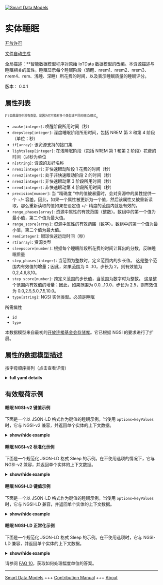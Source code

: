 <!-- 10-Header -->  
[![Smart Data Models](https://smartdatamodels.org/wp-content/uploads/2022/01/SmartDataModels_logo.png "Logo")](https://smartdatamodels.org)  
实体睡眠  
====<!-- /10-Header -->  
<!-- 15-License -->  
[开放许可](https://github.com/smart-data-models//dataModel.OCF/blob/master/Sleep/LICENSE.md)  
[文件自动生成](https://docs.google.com/presentation/d/e/2PACX-1vTs-Ng5dIAwkg91oTTUdt8ua7woBXhPnwavZ0FxgR8BsAI_Ek3C5q97Nd94HS8KhP-r_quD4H0fgyt3/pub?start=false&loop=false&delayms=3000#slide=id.gb715ace035_0_60)  
<!-- /15-License -->  
<!-- 20-Description -->  
全局描述：**智能数据模型程序对原始 IoTData 数据模型的改编。本资源描述与睡眠相关的属性。睡眠显示每个睡眠阶段（清醒、nrem1、nrem2、nrem3、nrem4、rem、浅睡、深睡）所花费的时间，以及表示睡眠质量的睡眠评分。  
版本： 0.0.1  
<!-- /20-Description -->  
<!-- 30-PropertiesList -->  

## 属性列表  

<sup><sub>[*] 如果属性中没有类型，是因为它可能有多个类型或不同的格式/模式</sub></sup>。  
- `awake[integer]`: 唤醒阶段所用时间（秒）  - `deepsleep[integer]`: 深度睡眠阶段所用时间，包括 NREM 第 3 和第 4 阶段（单位：秒）  - `if[array]`: 该资源支持的接口集  - `lightsleep[integer]`: 在浅睡眠阶段（包括 NREM 第 1 和第 2 阶段）花费的时间（以秒为单位  - `n[string]`: 资源的友好名称  - `nrem1[integer]`: 非快速眼动阶段 1 花费的时间（秒）  - `nrem2[integer]`: 处于非快速眼动阶段 2 的时间（秒）  - `nrem3[integer]`: 非快速眼动第 3 阶段所用时间（秒）  - `nrem4[integer]`: 非快速眼动第 4 阶段所用时间（秒）  - `precision[number]`: 当 "精确度 "中的值被暴露时，会对资源中的属性提供一个 +/- 容差。因此，如果一个属性被更新为一个值，然后该属性又被重新读取，那么重新读取的值如果在设定值 +/- 精度的范围内就是有效的。  - `range_phases[array]`: 资源中属性的有效范围（整数）。数组中的第一个值为最小值，第二个值为最大值。  - `range_score[array]`: 资源中属性的有效范围（数字）。数组中的第一个值为最小值，第二个值为最大值。  - `rem[integer]`: 眼球快速运动时间（秒）  - `rt[array]`: 资源类型  - `sleepscore[number]`: 根据每个睡眠阶段所花费的时间计算出的分数，反映睡眠质量  - `step_phases[integer]`: 当范围为整数时，定义范围内的步长值。  这是整个范围内有效值的增量；因此，如果范围为 0...10，步长为 2，则有效值为 0,2,4,6,8,10。  - `step_score[number]`: 跨定义范围的步长值，当范围为数字时为整数。  这是整个范围内有效值的增量；因此，如果范围为 0.0...10.0，步长为 2.5，则有效值为 0.0,2.5,5.0,7.5,10.0。  - `type[string]`: NGSI 实体类型。必须是睡眠  <!-- /30-PropertiesList -->  
<!-- 35-RequiredProperties -->  
所需属性  
- `id`  - `type`  <!-- /35-RequiredProperties -->  
<!-- 40-RequiredProperties -->  
本数据模型来自最初的[开放连接基金会存储库](https://github.com/openconnectivityfoundation/IoTDataModels)。它已根据 NGSI 的要求进行了扩展。  
<!-- /40-RequiredProperties -->  
<!-- 50-DataModelHeader -->  
## 属性的数据模型描述  
按字母顺序排列（点击查看详情）  
<!-- /50-DataModelHeader -->  
<!-- 60-ModelYaml -->  
<details><summary><strong>full yaml details</strong></summary>    
```yaml  
Sleep:    
  description: 'Smart Data Models Program adaptation of the original IoTData data Models. This Resource describes the Properties associated with Sleep. Sleep shows the time spent in each of the sleep stages (awake, nrem1, nrem2, nrem3, nrem4, rem, light sleep, deep sleep), along with a sleep score indicating the quality of sleep.'    
  properties:    
    awake:    
      description: Time spent in Awake stage (in seconds)    
      minimum: 0    
      readOnly: true    
      type: integer    
      x-ngsi:    
        type: Property    
    deepsleep:    
      description: 'Time spent in Deep Sleep stage, consisting in NREM stages 3 and 4 (in seconds)'    
      minimum: 0    
      readOnly: true    
      type: integer    
      x-ngsi:    
        type: Property    
    if:    
      description: The Interface set supported by this Resource    
      items:    
        enum:    
          - oic.if.s    
          - oic.if.baseline    
        type: string    
      minItems: 1    
      readOnly: true    
      type: array    
      uniqueItems: true    
      x-ngsi:    
        type: Property    
    lightsleep:    
      description: 'Time spent in Light Sleep stage, consisting in NREM stages 1 and 2 (in seconds)'    
      minimum: 0    
      readOnly: true    
      type: integer    
      x-ngsi:    
        type: Property    
    n:    
      description: Friendly name of the Resource    
      maxLength: 64    
      readOnly: true    
      type: string    
      x-ngsi:    
        type: Property    
    nrem1:    
      description: Time spent in Non Rapid Eye Movement stage 1 (in seconds)    
      minimum: 0    
      readOnly: true    
      type: integer    
      x-ngsi:    
        type: Property    
    nrem2:    
      description: Time spent in Non Rapid Eye Movement stage 2 (in seconds)    
      minimum: 0    
      readOnly: true    
      type: integer    
      x-ngsi:    
        type: Property    
    nrem3:    
      description: Time spent in Non Rapid Eye Movement stage 3 (in seconds)    
      minimum: 0    
      readOnly: true    
      type: integer    
      x-ngsi:    
        type: Property    
    nrem4:    
      description: Time spent in Non Rapid Eye Movement stage 4 (in seconds)    
      minimum: 0    
      readOnly: true    
      type: integer    
      x-ngsi:    
        type: Property    
    precision:    
      description: 'When exposed the value in ''precision'' provides a +/- tolerance against the Properties in the Resource. Thus if a Property is UPDATED to a value and that Property then RETRIEVED, the RETRIEVED value is valid if in the range of the set value +/- precision'    
      readOnly: true    
      type: number    
      x-ngsi:    
        type: Property    
    range_phases:    
      description: 'The valid range for the Property in the Resource as an integer. The first value in the array is the minimum value, the second value in the array is the maximum value.'    
      items:    
        type: integer    
      maxItems: 2    
      minItems: 2    
      readOnly: true    
      type: array    
      x-ngsi:    
        type: Property    
    range_score:    
      description: 'The valid range for the Property in the Resource as a number. The first value in the array is the minimum value, the second value in the array is the maximum value.'    
      items:    
        type: number    
      maxItems: 2    
      minItems: 2    
      readOnly: true    
      type: array    
      x-ngsi:    
        type: Property    
    rem:    
      description: Time spent in Rapid Eye Movement (in seconds)    
      minimum: 0    
      readOnly: true    
      type: integer    
      x-ngsi:    
        type: Property    
    rt:    
      description: Resource Type    
      items:    
        enum:    
          - oic.r.sleep    
        type: string    
      minItems: 1    
      readOnly: true    
      type: array    
      uniqueItems: true    
      x-ngsi:    
        type: Property    
    sleepscore:    
      description: 'Score computed from the time spent in each sleep stage, indicative of the quality of sleep'    
      minimum: 0    
      readOnly: true    
      type: number    
      x-ngsi:    
        type: Property    
    step_phases:    
      description: 'Step value across the defined range when the range is an integer.  This is the increment for valid values across the range; so if range is 0..10 and step is 2 then valid values are 0,2,4,6,8,10.'    
      readOnly: true    
      type: integer    
      x-ngsi:    
        type: Property    
    step_score:    
      description: 'Step value across the defined range an integer when the range is a number.  This is the increment for valid values across the range; so if range is 0.0..10.0 and step is 2.5 then valid values are 0.0,2.5,5.0,7.5,10.0.'    
      readOnly: true    
      type: number    
      x-ngsi:    
        type: Property    
    type:    
      description: NGSI entity type. It has to be Sleep    
      enum:    
        - Sleep    
      type: string    
      x-ngsi:    
        type: Property    
  required:    
    - id    
    - type    
  type: object    
  x-derived-from: https://github.com/OpenInterConnect/IoTDataModels/blob/master/SleepResURI.swagger.json    
  x-disclaimer: 'Redistribution and use in source and binary forms, with or without modification, are permitted  provided that the license conditions are met. Copyleft (c) 2022 Contributors to Smart Data Models Program'    
  x-license-url: https://github.com/smart-data-models/dataModel.OCF/blob/master/Sleep/LICENSE.md    
  x-model-schema: https://smart-data-models.github.io/dataModel.IoTDataModels/Sleep/schema.json    
  x-model-tags: OCF    
  x-version: 0.0.1    
```  
</details>    
<!-- /60-ModelYaml -->  
<!-- 70-MiddleNotes -->  
<!-- /70-MiddleNotes -->  
<!-- 80-Examples -->  
## 有效载荷示例  
#### 睡眠 NGSI-v2 键值示例  
下面是一个以 JSON-LD 格式作为键值的睡眠示例。当使用 `options=keyValues` 时，它与 NGSI-v2 兼容，并返回单个实体的上下文数据。  
<details><summary><strong>show/hide example</strong></summary>    
```json  
{  
  "id": "urn:ngsi-ld:Sleep:id:DQYD:66419001",  
  "dateCreated": "2006-06-22T00:23:34Z",  
  "dateModified": "1985-04-14T07:05:46Z",  
  "source": "Team improve per difficult design perhaps remain. Something town now year.",  
  "name": "Debate notice eat share day fire serve seem. Through want husband.",  
  "alternateName": "System his with management resource real various. Task right mean paper western seem near beat. Skin expert that pattern drive free that.",  
  "description": "Here ability even exist class movement grow. War church probably.",  
  "dataProvider": "Consumer fish himself crime finish some pretty. Kid stand individual tree weight stand apply.",  
  "owner": [  
    "urn:ngsi-ld:Sleep:items:NRHF:98813192",  
    "urn:ngsi-ld:Sleep:items:ROUA:34648361"  
  ],  
  "seeAlso": [  
    "urn:ngsi-ld:Sleep:items:JVPG:56549433",  
    "urn:ngsi-ld:Sleep:items:CGGJ:52083387"  
  ],  
  "location": {  
    "type": "Point",  
    "coordinates": [  
      -0.4463355,  
      155.160512  
    ]  
  },  
  "address": {  
    "streetAddress": "Example experience bar cover machine him along. Last must general sister yourself. Mean also store apply.",  
    "addressLocality": "They arrive among would participant those seem. Run door mission player ever year.",  
    "addressRegion": "Professor we raise. Brother treat you ahead whatever tough game necessary.",  
    "addressCountry": "Technology specific key generation. Process most apply choose feel visit with. Play modern state address popular job.",  
    "postalCode": "Yourself news TV institution how again field democratic. Industry water body.",  
    "postOfficeBoxNumber": "Series election free cold. System information else even evening."  
  },  
  "areaServed": "Your reality almost four use. Degree simply bag drop."  
}  
```  
</details>  
#### 睡眠 NGSI-v2 标准化示例  
下面是一个规范化 JSON-LD 格式 Sleep 的示例。在不使用选项的情况下，它与 NGSI-v2 兼容，并返回单个实体的上下文数据。  
<details><summary><strong>show/hide example</strong></summary>    
```json  
{  
  "id": {  
    "type": "string",  
    "value": "urn:ngsi-ld:Sleep:id:DQYD:66419001"  
  },  
  "dateCreated": {  
    "format": "date-time",  
    "type": "string",  
    "value": "2006-06-22T00:23:34Z"  
  },  
  "dateModified": {  
    "format": "date-time",  
    "type": "string",  
    "value": "1985-04-14T07:05:46Z"  
  },  
  "source": {  
    "type": "string",  
    "value": "Team improve per difficult design perhaps remain. Something town now year."  
  },  
  "name": {  
    "type": "string",  
    "value": "Debate notice eat share day fire serve seem. Through want husband."  
  },  
  "alternateName": {  
    "type": "string",  
    "value": "System his with management resource real various. Task right mean paper western seem near beat. Skin expert that pattern drive free that."  
  },  
  "description": {  
    "type": "string",  
    "value": "Here ability even exist class movement grow. War church probably."  
  },  
  "dataProvider": {  
    "type": "string",  
    "value": "Consumer fish himself crime finish some pretty. Kid stand individual tree weight stand apply."  
  },  
  "owner": {  
    "type": "array",  
    "value": [  
      "urn:ngsi-ld:Sleep:items:NRHF:98813192",  
      "urn:ngsi-ld:Sleep:items:ROUA:34648361"  
    ]  
  },  
  "seeAlso": {  
    "type": "array",  
    "value": [  
      "urn:ngsi-ld:Sleep:items:JVPG:56549433",  
      "urn:ngsi-ld:Sleep:items:CGGJ:52083387"  
    ]  
  },  
  "location": {  
    "type": "object",  
    "value": {  
      "type": "Point",  
      "coordinates": [  
        -0.4463355,  
        155.160512  
      ]  
    }  
  },  
  "address": {  
    "type": "object",  
    "value": {  
      "streetAddress": "Example experience bar cover machine him along. Last must general sister yourself. Mean also store apply.",  
      "addressLocality": "They arrive among would participant those seem. Run door mission player ever year.",  
      "addressRegion": "Professor we raise. Brother treat you ahead whatever tough game necessary.",  
      "addressCountry": "Technology specific key generation. Process most apply choose feel visit with. Play modern state address popular job.",  
      "postalCode": "Yourself news TV institution how again field democratic. Industry water body.",  
      "postOfficeBoxNumber": "Series election free cold. System information else even evening."  
    }  
  },  
  "areaServed": {  
    "type": "string",  
    "value": "Your reality almost four use. Degree simply bag drop."  
  }  
}  
```  
</details>  
#### 睡眠 NGSI-LD 键值示例  
下面是一个以 JSON-LD 格式作为键值的睡眠示例。当使用 `options=keyValues` 时，它与 NGSI-LD 兼容，并返回单个实体的上下文数据。  
<details><summary><strong>show/hide example</strong></summary>    
```json  
{  
    "id": "urn:ngsi-ld:Sleep:id:DQYD:66419001",  
    "dateCreated": "2006-06-22T00:23:34Z",  
    "dateModified": "1985-04-14T07:05:46Z",  
    "source": "Team improve per difficult design perhaps remain. Something town now year.",  
    "name": "Debate notice eat share day fire serve seem. Through want husband.",  
    "alternateName": "System his with management resource real various. Task right mean paper western seem near beat. Skin expert that pattern drive free that.",  
    "description": "Here ability even exist class movement grow. War church probably.",  
    "dataProvider": "Consumer fish himself crime finish some pretty. Kid stand individual tree weight stand apply.",  
    "owner": [  
        "urn:ngsi-ld:Sleep:items:NRHF:98813192",  
        "urn:ngsi-ld:Sleep:items:ROUA:34648361"  
    ],  
    "seeAlso": [  
        "urn:ngsi-ld:Sleep:items:JVPG:56549433",  
        "urn:ngsi-ld:Sleep:items:CGGJ:52083387"  
    ],  
    "location": {  
        "type": "Point",  
        "coordinates": [  
            -0.4463355,  
            155.160512  
        ]  
    },  
    "address": {  
        "streetAddress": "Example experience bar cover machine him along. Last must general sister yourself. Mean also store apply.",  
        "addressLocality": "They arrive among would participant those seem. Run door mission player ever year.",  
        "addressRegion": "Professor we raise. Brother treat you ahead whatever tough game necessary.",  
        "addressCountry": "Technology specific key generation. Process most apply choose feel visit with. Play modern state address popular job.",  
        "postalCode": "Yourself news TV institution how again field democratic. Industry water body.",  
        "postOfficeBoxNumber": "Series election free cold. System information else even evening."  
    },  
    "areaServed": "Your reality almost four use. Degree simply bag drop.",  
    "@context": [  
        "https://smartdatamodels.org/context.jsonld",  
        "https://raw.githubusercontent.com/smart-data-models/dataModel.OCF/master/context.jsonld"  
    ]  
}  
```  
</details>  
#### 睡眠 NGSI-LD 正常化示例  
下面是一个规范化 JSON-LD 格式 Sleep 的示例。在不使用选项时，它与 NGSI-LD 兼容，并返回单个实体的上下文数据。  
<details><summary><strong>show/hide example</strong></summary>    
```json  
{  
    "id": "urn:ngsi-ld:Sleep:id:DEWW:30338193",  
    "dateCreated": {  
        "type": "Property",  
        "value": {  
            "@type": "DateTime",  
            "@value": "1988-01-12T23:48:03Z"  
        }  
    },  
    "dateModified": {  
        "type": "Property",  
        "value": {  
            "@type": "DateTime",  
            "@value": "2007-07-28T08:40:23Z"  
        }  
    },  
    "source": {  
        "type": "Property",  
        "value": "Agree daughter finally morning less share than. Choose training between bring town. Door truth upon upon."  
    },  
    "name": {  
        "type": "Property",  
        "value": "Position keep forward crime reach. Especially wish paper."  
    },  
    "alternateName": {  
        "type": "Property",  
        "value": "Significant concern significant local concern represent particularly serious. Others above onto no. Lawyer hard able two thus oil sit action."  
    },  
    "description": {  
        "type": "Property",  
        "value": "Matter raise goal my. Into send what."  
    },  
    "dataProvider": {  
        "type": "Property",  
        "value": "American protect material. Three realize leader watch entire material."  
    },  
    "owner": {  
        "type": "Property",  
        "value": [  
            "urn:ngsi-ld:Sleep:items:ORVF:05537533",  
            "urn:ngsi-ld:Sleep:items:EZSB:78221686"  
        ]  
    },  
    "seeAlso": {  
        "type": "Property",  
        "value": [  
            "urn:ngsi-ld:Sleep:items:UJRS:30722806"  
        ]  
    },  
    "location": {  
        "type": "Property",  
        "value": {  
            "type": "Point",  
            "coordinates": [  
                -86.6050775,  
                -132.16776  
            ]  
        }  
    },  
    "address": {  
        "type": "Property",  
        "value": {  
            "streetAddress": "Successful better perform job deal. Work concern require join opportunity magazine general. Occur determine firm nice school. Activity create central executive.",  
            "addressLocality": "Imagine quality last purpose. Sound like catch population writer. Possible establish provide. Less strong certainly visit open.",  
            "addressRegion": "Successful according meet hear recent well. Now policy lay democratic he something important.",  
            "addressCountry": "Something edge pressure wide six suffer. Age consider specific foreign measure. Fly those huge general future hand woman.",  
            "postalCode": "Between return long rest her best prepare relationship. Instead set art sport quickly.",  
            "postOfficeBoxNumber": "Sort threat between deal. Over turn every billion. On look lot deal rock. Society wait pass century figure crime picture."  
        }  
    },  
    "areaServed": {  
        "type": "Property",  
        "value": "Thought chance help hear miss ability. Remember report real matter strategy. Offer walk as plant environment. Control executive class list."  
    },  
    "@context": [  
        "https://smartdatamodels.org/context.jsonld",  
        "https://raw.githubusercontent.com/smart-data-models/dataModel.OCF/master/context.jsonld"  
    ]  
}  
```  
</details><!-- /80-Examples -->  
<!-- 90-FooterNotes -->  
<!-- /90-FooterNotes -->  
<!-- 95-Units -->  
请参阅 [FAQ 10](https://smartdatamodels.org/index.php/faqs/)，获取如何处理幅度单位的答案。  
<!-- /95-Units -->  
<!-- 97-LastFooter -->  
---  
[Smart Data Models](https://smartdatamodels.org) +++ [Contribution Manual](https://bit.ly/contribution_manual) +++ [About](https://bit.ly/Introduction_SDM)<!-- /97-LastFooter -->  
